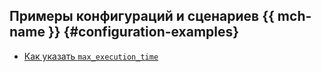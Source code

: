 ## Примеры конфигураций и сценариев {{ mch-name }} {#configuration-examples}

* [Как указать `max_execution_time`](set-max-execution-time.md)